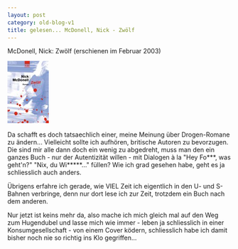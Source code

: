 ```yaml
---
layout: post
category: old-blog-v1
title: gelesen... McDonell, Nick - Zwölf
---
```


McDonell, Nick: Zwölf (erschienen im Februar 2003)

![](/images-blog/old-blogs/mcdonell_zwoelf.jpg)

Da schafft es doch tatsaechlich einer, meine Meinung über Drogen-Romane zu ändern... Vielleicht sollte ich aufhören, britische Autoren zu bevorzugen. Die sind mir alle dann doch ein wenig zu abgedreht, muss man den ein ganzes Buch - nur der Autentizität willen - mit Dialogen à la "Hey Fo***, was geht'n?" "Nix, du Wi*****..." füllen? Wie ich grad gesehen habe, geht es ja schliesslich auch anders.

Übrigens erfahre ich gerade, wie VIEL Zeit ich eigentlich in den U- und S-Bahnen verbringe, denn nur dort lese ich zur Zeit, trotzdem ein Buch nach dem anderen.

Nur jetzt ist keins mehr da, also mache ich mich gleich mal auf den Weg zum Hugendubel und lasse mich wie immer - leben ja schliesslich in einer Konsumgesellschaft - von einem Cover ködern, schliesslich habe ich damit bisher noch nie so richtig ins Klo gegriffen...
